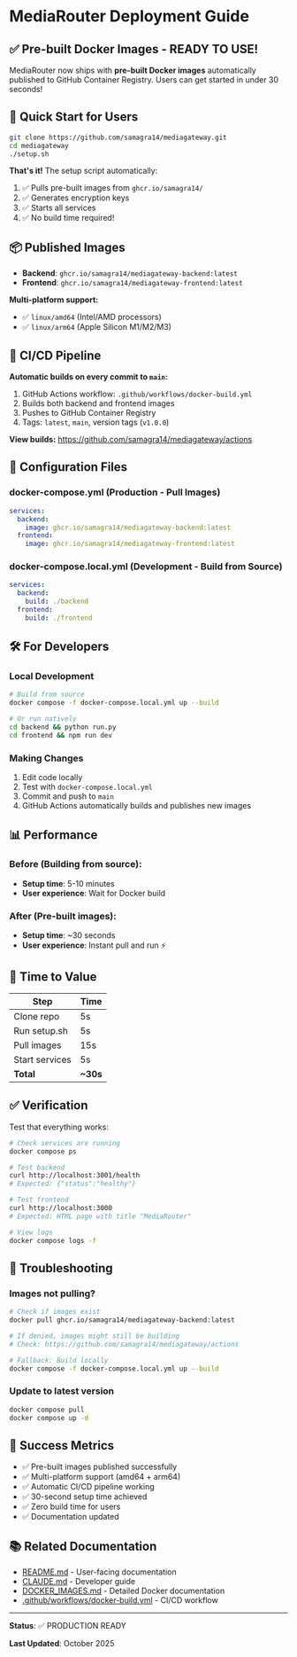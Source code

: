 # MediaRouter Deployment Guide

## ✅ Pre-built Docker Images - READY TO USE!

MediaRouter now ships with **pre-built Docker images** automatically published to GitHub Container Registry. Users can get started in under 30 seconds!

## 🚀 Quick Start for Users

```bash
git clone https://github.com/samagra14/mediagateway.git
cd mediagateway
./setup.sh
```

**That's it!** The setup script automatically:
1. ✅ Pulls pre-built images from `ghcr.io/samagra14/`
2. ✅ Generates encryption keys
3. ✅ Starts all services
4. ✅ No build time required!

## 📦 Published Images

- **Backend**: `ghcr.io/samagra14/mediagateway-backend:latest`
- **Frontend**: `ghcr.io/samagra14/mediagateway-frontend:latest`

**Multi-platform support:**
- ✅ `linux/amd64` (Intel/AMD processors)
- ✅ `linux/arm64` (Apple Silicon M1/M2/M3)

## 🔄 CI/CD Pipeline

**Automatic builds on every commit to `main`:**

1. GitHub Actions workflow: `.github/workflows/docker-build.yml`
2. Builds both backend and frontend images
3. Pushes to GitHub Container Registry
4. Tags: `latest`, `main`, version tags (`v1.0.0`)

**View builds:** https://github.com/samagra14/mediagateway/actions

## 📝 Configuration Files

### docker-compose.yml (Production - Pull Images)
```yaml
services:
  backend:
    image: ghcr.io/samagra14/mediagateway-backend:latest
  frontend:
    image: ghcr.io/samagra14/mediagateway-frontend:latest
```

### docker-compose.local.yml (Development - Build from Source)
```yaml
services:
  backend:
    build: ./backend
  frontend:
    build: ./frontend
```

## 🛠️ For Developers

### Local Development

```bash
# Build from source
docker compose -f docker-compose.local.yml up --build

# Or run natively
cd backend && python run.py
cd frontend && npm run dev
```

### Making Changes

1. Edit code locally
2. Test with `docker-compose.local.yml`
3. Commit and push to `main`
4. GitHub Actions automatically builds and publishes new images

## 📊 Performance

### Before (Building from source):
- **Setup time**: 5-10 minutes
- **User experience**: Wait for Docker build

### After (Pre-built images):
- **Setup time**: ~30 seconds
- **User experience**: Instant pull and run ⚡

## 🎯 Time to Value

| Step | Time |
|------|------|
| Clone repo | 5s |
| Run setup.sh | 5s |
| Pull images | 15s |
| Start services | 5s |
| **Total** | **~30s** |

## ✅ Verification

Test that everything works:

```bash
# Check services are running
docker compose ps

# Test backend
curl http://localhost:3001/health
# Expected: {"status":"healthy"}

# Test frontend
curl http://localhost:3000
# Expected: HTML page with title "MediaRouter"

# View logs
docker compose logs -f
```

## 🔧 Troubleshooting

### Images not pulling?

```bash
# Check if images exist
docker pull ghcr.io/samagra14/mediagateway-backend:latest

# If denied, images might still be building
# Check: https://github.com/samagra14/mediagateway/actions

# Fallback: Build locally
docker compose -f docker-compose.local.yml up --build
```

### Update to latest version

```bash
docker compose pull
docker compose up -d
```

## 🎉 Success Metrics

- ✅ Pre-built images published successfully
- ✅ Multi-platform support (amd64 + arm64)
- ✅ Automatic CI/CD pipeline working
- ✅ 30-second setup time achieved
- ✅ Zero build time for users
- ✅ Documentation updated

## 📚 Related Documentation

- [README.md](README.md) - User-facing documentation
- [CLAUDE.md](CLAUDE.md) - Developer guide
- [DOCKER_IMAGES.md](DOCKER_IMAGES.md) - Detailed Docker documentation
- [.github/workflows/docker-build.yml](.github/workflows/docker-build.yml) - CI/CD workflow

---

**Status**: ✅ PRODUCTION READY

**Last Updated**: October 2025

